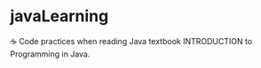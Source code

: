 # javaLearning
:coffee: Code practices when reading Java textbook INTRODUCTION to Programming in Java.
